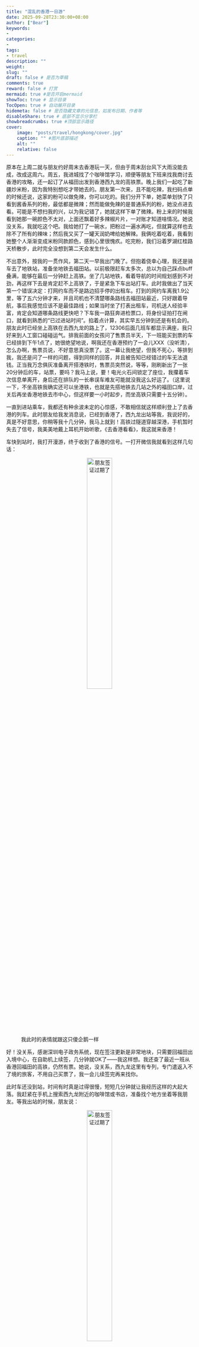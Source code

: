 ```yaml
---
title: "混乱的香港一日游"
date: 2025-09-28T23:30:00+08:00
author: ["Bear"]
keywords: 
- 
categories: 
- 
tags: 
- travel
description: ""
weight:
slug: ""
draft: false # 是否为草稿
comments: true
reward: false # 打赏
mermaid: true #是否开启mermaid
showToc: true # 显示目录
TocOpen: true # 自动展开目录
hidemeta: false # 是否隐藏文章的元信息，如发布日期、作者等
disableShare: true # 底部不显示分享栏
showbreadcrumbs: true #顶部显示路径
cover:
    image: "posts/travel/hongkong/cover.jpg" 
    caption: "" #图片底部描述
    alt: ""
    relative: false
---
```


原本在上周二就与朋友约好周末去香港玩一天，但由于周末刮台风下大雨没能去成，改成这周六。周五，我进城找了个咖啡馆学习，顺便等朋友下班来找我商讨去香港的攻略，还一起订了从福田出发到香港西九龙的高铁票。晚上我们一起吃了新疆炒米粉，因为我特别想吃才带她去的。朋友第一次来，且不能吃辣，我扫码点单的时候还说，这家的粉可以做免辣，你可以吃的。我们分开下单，她菜单划快了只看到酱香系列的粉，最低都是微辣；然而能做免辣的是普通系列的粉，她没点进去看。可能是不想扫我的兴，以为我记错了，她就这样下单了微辣。粉上来的时候我看到她那一碗颜色不太对，上面还飘着好多辣椒片片，一对账才知道啥情况。她说没关系，我就吃这个吧。我给她打了一碗水，把粉过一遍水再吃，但就算这样也去除不了所有的辣味；然后我又买了一罐天润奶啤给她解辣。我俩吃着吃着，我看到她整个人渐渐变成米粉同款颜色，感到心里很愧疚。吃完粉，我们沿着罗湖红桂路天桥散步，此时完全没想到第二天会发生什么。

不出意外，按我的一贯作风，第二天一早我出门晚了。但抱着侥幸心理，我还是骑车去了地铁站，准备坐地铁去福田站。以前极限赶车太多次，总以为自己踩点buff叠满，能够在最后一分钟赶上高铁。坐了几站地铁，看着导航的时间规划感到不对劲，再这样下去是肯定赶不上高铁了，于是紧急下车出站打车。此时我做出了当天第一个错误决定：打网约车而不是路边招手停的出租车。打到的网约车离我1.9公里，等了五六分钟才来，并且司机也不清楚哪条路线去福田站最近，只好跟着导航，事后我感觉应该不是最佳路线；如果当时坐了打表出租车，司机送人经验丰富，肯定会知道哪条路线更快吧？下车我一路狂奔进检票口，将身份证拍打在闸口，就看到熟悉的“已过进站时间”。掐着点计算，其实早五分钟到还是有机会的。朋友此时已经坐上高铁在去西九龙的路上了，12306后面几班车都显示满座，我只好来到人工窗口碰碰运气。排我前面的女孩问了售票员半天，下一班能买到票的车已经排到下午1点了，她很绝望地说，啊我还在香港预约了一会儿XXX（没听清），怎么办啊，售票员说，不好意思真没票了。这一幕让我绝望，但我不死心，等排到我，我还是问了一样的问题，得到同样的回答，并且被告知已经错过的车无法退钱。正当我万念俱灰准备离开搭港铁时，售票员突然说，等等，刚刷新出了一张20分钟后的车，站票，要吗？我马上说，要！电光火石间锁定了座位，我攥着车次信息单离开，身后还在排队的一长串误车难友可能就没我这么好运了。（这里说一下，不坐高铁我确实还可以坐港铁，也就是先搭地铁去几站之外的福田口岸，过关后再坐香港地铁去市中心，但这样要一小时起步，而坐高铁只需要十五分钟）。

一直到进站乘车，我都还有种余波未定的心惊感，不敢相信就这样顺利登上了去香港的列车。此时朋友给我发消息说，已经到香港了，西九龙出站等我，我说好的，真是不好意思，你稍等我十几分钟，我马上就到！高铁过隧道穿越深港，手机暂时失去了信号，我美美地戴上耳机开始听歌，《去香港看看》，我这就来香港！

车快到站时，我打开漫游，终于收到了香港的信号。一打开微信我就看到这样几句话：

<figure>
  <div align=center><img src="/posts/travel/hongkong/chat1.jpg"  style="width: 40%; height:auto;" alt="朋友签证过期了"></div>
  <figcaption>我此时的表情就跟这只傻企鹅一样</figcaption>
</figure>

好！没关系，感谢深圳电子政务系统，现在签注更新是非常地块，只需要回福田出入境中心，在自助机上续签，几分钟就OK了——我这样想。我还查了最近一班从香港回福田的高铁，仍然有票。她说，没关系，西九龙这里有专列，专门遣返入不了境的旅客，不用自己买票了，我一会儿续签完再来找你。

此时车还没到站，时间有时真是过得很慢，短短几分钟就让我经历这样的大起大落。我赶紧在手机上搜索西九龙附近的咖啡馆或书店，准备找个地方坐着等我朋友。等我出站的时候，朋友说：

<figure>
  <div align=center><img src="/posts/travel/hongkong/chat2.jpg"  style="width: 40%; height:auto;" alt="朋友签证过期了"></div>
  <figcaption>一波未平，一波又起</figcaption>
</figure>

这里解释一下港澳通行证的机制，这个证本身是有一个有效期的，5年或者10年，在有效期内才可以去办理港澳的签注，比如一年一次、一年多次，签注次数用完了就去自助机办理就行。

我还在那边装镇定，跟朋友说，你问问柜台吧，坐高铁有人身份证忘带都能开临时证明，你这种情况应该有很多，会不会有什么临时证明可以让你通行。然而事实证明：

<figure>
  <div align=center><img src="/posts/travel/hongkong/chat3.jpg"  style="width: 50%; height:auto;" alt="朋友签证过期了"></div>
  <figcaption>真的不行</figcaption>
</figure>

朋友在出入境中心被如此告知。换发新证就不是几分钟的事了，至少3-5个工作日。心中的石头终于碎了，我这下要一个人在香港玩一天，完全没有做好心理准备。朋友对香港比较熟，来了很多次，本来是想她带着我玩，现在变成我只身勇闯香港。朋友悻悻地回家了，此时不知道我们俩谁比较崩溃。我的心情很复杂，因为早上我还是愧疚的，没赶上车害得她要等我；结果我被传送到香港之后，她又回深圳了。但凡此时我还在深圳，可能我也打道回府了，但好巧不巧我已经到香港了——来都来了，那就玩！

开篇的时候我啰嗦地说了很多关于新疆炒米粉的事情，你可能以为我指的第二天意外情况是“朋友吃坏肚子不舒服来不了了”，No，这其实跟新疆炒米粉没有太大关系。我出站走到香港的街头上，心里还是有一种愤懑的感觉，暗自责怪朋友为啥不早检查好证件。一个念头突然冒出来：不会是昨晚我带她吃了很辣的炒米粉，她怨恨上了我，要用这种方式来报复我吧？？？转念一想朋友不是这样小气的人，应该不至于；而且朋友曾有多次错过早班飞机的马大哈历史（我也是五十步笑百步），能出现今天这种情况，并没有特别意外；再说她自己的高铁票钱也打水漂了，图啥。很快这个念头就消失了，我沿着导航顶着香港的大太阳，走去刚才查到的一家咖啡馆。短短一个小时，我已经耗尽心气神，需要找个地方坐着回回血。

1.2公里对我这样能走的人来说本不应该是多费力的路途，但是我走得好累，可能是心情还没有恢复过来，加上太晒了，到达咖啡馆的时候我已经丧失所有力气和手段。幸运的是，尽管店铺面积很小，我到店的时候刚好有一个空桌，赶紧坐下来点单休息。

看到菜单的时候我又有点傻眼，一杯特调拿铁要60多港币，此时我也没有力气起来去找别的店了，那就点吧。我跟同学微信吐槽，在新加坡都没被这么宰过——当时去外面环境比较好的咖啡馆，价格都在8新币左右，也就是40多人民币。现在这狭小拥挤冷气不足的咖啡馆一杯60，感觉我的钱被大风刮走了。

龙眼拿铁，感觉就是龙眼糖浆加桂花末，没有很特别。其实坐下来很久我都没能好好喝上一口，因为我这次来香港是一分钱现金都没带，昨天听朋友说香港现在到处都收支付宝和微信，只带手机没问题的。刚才我顶着烈日走1.2公里，其实是因为，走出西九龙站400米有一个小巴站，本想在那里坐小巴到现在这家咖啡厅；然而我走到的时候，发现小巴只收八达通公交卡和现金，用不了支付宝乘车码（只有地铁和新型巴士能用）。此时已经走了三分之一的距离了，索性就直接走路过来。坐在咖啡店里，我决定开通 Apple Pay 的八达通 NFC 卡，这样等下不管怎样都可以消费了，八达通在香港的地位跟现金差不多，都是硬通货，不止咖啡店，今天遇到任何付费场景都不会再窘迫。

类似的事情之前发生过，给我留下了心理阴影。去年刚到新加坡不久，我本地的 VISA 银行卡刚办下来，就在银行卡的 app 里开通了 Paynow 二维码支付，这个跟微信支付宝扫码差不多，而且（据说）基本所有店都支持。在国内习惯了无纸化支付不带现金出门的我，对它的普及程度没有怀疑，头两天用它扫码支付也很顺畅。其后的某个中午，我只带了手机，从钱包里随便抓了两张卡就出门，去住的地方附近商场里一家没去过的食阁吃饭（类似于美食广场的地方）。前两天我去过顶楼的另一家食阁，可以扫码，我想当然地以为这一家也可以。点正餐前我先在水档准备买一杯冰饮，排队到我时，我向老板点单，我要冰茶加奶不要糖。不出十秒，旁边的伙计手起壶落已经做好我的饮料放在吧台上，此时我刚输入完银行app的登录密码，问老板，在哪里扫码啊？老板说，我们这里不能扫码，只能刷卡或者现金。没问题！我翻口袋，掏出来的第一张是我在国内办的 VISA，那我就刷这个卡吧。“不好意思，我们只收本地卡。” 傻眼，还要分本地和外国卡，那 VISA 的意义何在啊？这玩意不是全球通用的吗？？我再翻口袋，没问题！我还带了 NETS 交通卡，这个在便利店都能消费，在这里也可以吧！“不好意思，我们只收银行卡。” 这么巧？本地+银行卡这两重条件都符合的那张新卡我就是没带，只带了两张卡又都巧妙避开了条件。现在走也来不及了，已经点好的单还没办法撤回，不要做那么快啊！后面还有好多人在排队，我陷入窘境。老板看出我的窘迫，或者说不想再耽误后面人的时间，掏出手机说，算了，你扫码转钱给我的个人账户，我拿现金给你付。我扫码，老板打开自己的钱包掏出几个钢镚放进了收银机。真是井井有条的账房，估计是一天结业后要算营业额吧。我端走我的茶，此时老板追加了一句，不过我们这个食阁都是统一管理的 POS 机，其他店也只能刷卡或现金哦。一语点醒梦中人，那我去其他档口也没办法点单付钱吧？没问题！我可以就像刚才这样，转钱给对方然后请ta帮我垫一下吧。事实证明，不是每个档口都有老板在，上班的可能只是打工仔。问了好几个档口，都表示没办法这么干。好吧，这家食阁我是吃不了了，那我转战之前去过的另一家食阁吧，那里可以扫码。此时我才意识到，我现在端着的冰饮用的是不锈钢杯子装的，只能在这家食阁里面喝，喝完要归还杯子，不能带出去。我有想过去找水档老板说给我打包成塑料杯行吗，但在坡这个地方，打包无疑是要加钱的，我不想再去排队重演刚才的一幕。此刻我如此真切地体会到什么叫画地为牢，已经很饿了但是没办法出去吃饭，只能先坐下来对着孤零零的桌子喝掉这杯饮料。我一边喝一边感觉肠胃在翻滚，本来胃里就没有缓冲物，又灌下冰饮，茶还很浓，真是年轻就要醒着拼啊！喝完走出去我已经感觉不到饿了，可能肠胃被冰块麻醉了觉得我处于极寒中，需要燃烧一点脂肪给我供能。后来在坡待了一年，我发现，那天的情况真是偶然中的偶然——之后我遇到的店，小到路边家庭档口，大到高级商场，都可以扫码，偏偏只有那家食阁不行；去过无数食阁，冰饮都是用一次性塑料杯装，偏偏只有那家食阁用不锈钢杯。命中注定那天我就得饿着肚子喝一大杯冰饮料（我的抠门本性不允许我花了钱却弃它而去）。

大脑回到香港，我坐在咖啡馆里，正在 Apple 钱包里开通八达通。需要先添加一张银行卡作为款项来源，因为是在境外，我第一反应是添加一张 VISA，这样就不会有货币限制了。实体卡不在我身上，我只有它的信息，输入了很多遍都提示无法绑定，最后去小红书一查，因为银行政策，国内 VISA 不支持加入钱包（我真是服了，前面故事的受害当事卡也是它，怎么国内 VISA 走到哪都低人一等？）。没问题！那我还有那张在新加坡办的 VISA，这总能用吧！试了一下不行，应该是我 Apple 账号还是国区吧，那我切换成新区就好啦！结果需要重重验证，还要我去接新加坡手机号的验证码——那个手机号已经好久没用了，套餐都过期了。我尝试启用那张手机卡，过了好一会儿才成功收到验证码。谢谢 Singtel，在我没有给你交手机费的情况下，你还愿意越洋让我接验证码。又经过九九八十一道关卡————终于失败了，无论如何都无法从银行卡里给八达通卡充值。绝望之下，我退出了新区 Apple 账号，回到国区，最后尝试了一下绑定一张普通国内储蓄卡来充值——居然成功了！所以这种情况人民币可以直接转成港币啊，我一开始就排除掉的选项居然才是答案，显得我这一个小时好像笑话。

好吧，问题解决了，可以美滋滋地享用咖啡了！此时冰块已经化完了，我也急出了一身汗，脸上油乎乎的，心情和脑力都消耗了很多，燥热指数大上升。我去厕所洗了把脸回来，开始搜索下一个目的地。

此行我的一个重要计划是去买张雨生的唱片，听说香港有不少唱片店还能买到90年代的港台原版唱片。我打算去的信和中心就在附近，是一栋汇聚了很多独立唱片店的写字楼。在那之前有点饿了，我决定先就近解决午餐。在新加坡的时候我爱上了吃谭仔米线，这是一家专门卖港式小锅米线的店，我很喜欢吃他们家的酸辣口味，这次来我也打算吃。但我在某书上查了查，很多人说，有一家“云桂香米线”比谭仔的味道好得多，我看了看地图，刚好离我更近，那就来尝试一下这家新店吧。店里客人很多，只能跟别人拼桌。落座后我看菜单才发现，虽然这里也有酸辣口味，但没有我吃米线爱加的鸡肉片小料，只有鸡丝，那就凑合点吧。米线上桌，我喝一口汤底——为啥是甜的？而且选了微辣为啥根本不辣，难道这就是传说中的广东辣？鸡丝堆砌在米线顶上，吃起来感觉到纤维的摩擦，肉没有被腌入汤底的盐味，非常有“鸡味”（你可以理解为白水煮鸡肉的腥味）。点单时我为了犒劳这一上午的艰辛，还多加了豆卜和榨菜这两样小料。豆卜正常，但榨菜是甜的，应该是米粉出锅后挖了一勺子盖在粉上，毫无酸辣味，而且冷冷的。米线的份量倒是很足，但此刻却成了负担，我吃了几口就不想再继续吃下去，心中后悔为啥不多走一点路去谭仔。熟悉我的朋友都知道我吃饭一般都是光盘，不喜欢浪费粮食，就算难吃，只要没到无法下咽的程度，我都会吃光，这次也一样。我吃着被甜甜汤底浸泡的海量米线，鸡丝纤维夹杂其中，想着，这一顿既亏待了胃，又亏待了钱包（50多港币）。


吃完饭，我走进旁边的信和大厦。根据攻略，十楼的两家店性价比高，种类也多。然而当我走进其中一家时，发现它是大卖场型的——唱片的分区有些混乱，只有在货架的小格里简单贴了些标签（“香港男歌手”“台湾女歌手”之类），并且一个类别并不集中一处，可能几步之外的另一个货架又有同样的标签。为节省空间，货架上的唱片都贴在一起排列，仅有脊部露在外面。在书店这么排书是没问题，但唱片本身的尺寸就小，脊部更是薄薄的不到一厘米，上面印的唱片名要凑近脸才能看清。此外，货架之间的空间很小，基本只容得下一个人，而店里人非常多，主要是一些上了年纪大爷大叔在其中淘宝（动词，不是那个淘宝），手法娴熟地快速拨弄着一张张唱片，扫过封面来判断是不是自己要的宝贝。我被这些大爷档得无法凑近去看唱片名，体验感很差。可能唯一好处就是价格便宜，相比于其他几家店，这里捡漏的机会更多。店家虽然把节俭做到了极致，但空调却很舍得开，我进去逛了不到五分钟，突然感到一阵不妙，赶紧挤出人群寻找厕所。幸运的是厕所的环境不错，不幸的是这不是一次单纯的吹冷气窜稀，而是吃的东西不对劲。后来我看网友评价，香港很多普通餐饮店其实不太卫生，碗筷都是开水过一下，窜稀概率很高。这下不仅亏待了胃和钱包，更是啥也没留下，走出厕所时我感到一阵空虚。

继续去逛唱片店，同层的另一家店面积稍小，人流量夜宵；唱片排列更整齐，按歌手名字贴标签，很容易找。不过我翻来覆去也没有找到目标唱片，去问老板，说没有张雨生的碟。转战三楼另一家唱片店，分类很清楚，并且很多专辑封面是展示在外面的，扫一眼就能看清。然而又是一顿找，连张惠妹的台湾初版《姐妹》都找到了，她师傅张雨生的就是没有。女老板看起来很友善，我找碟的时候听到她跟另一个来店里的女孩用普通话聊天，交流着唱片的情报。于是我跟女老板发起了对话，她说，张雨生的唱片前几年店里有很多，但某次一个铁杆歌迷过来全部买走了；由于他没有再继续唱歌（那是当然，已退圈括弧生物圈），公司也没有大批量再版以前的唱片，市面上流通的数量越来越少，现在全香港都很难找到了，她只在台北的某家唱片店见到过，并且价格不菲。得到了内幕消息，我终于死了这条心，离店前女老板还很nice地祝我早日买到他的唱片。

我又去一二楼的几家店逛了逛，自然是没有收获。走出信和大厦，我一下子不知道应该去哪里。本来买唱片是这一天的重头戏，但就这样草草结束了。朋友早上回家前，把在某书收集的书店打卡推荐帖发给了我，本来是要跟我一起去逛的，那我就自己去看看。这家书店位于一栋筒子楼的二楼，仅在临街的一个楼梯旁贴着标识，一开始我在附近来来回回几趟都没有找到。楼梯是水泥地板，楼道装潢很老旧，与书店一墙之隔是足浴按摩店，这应该是商住两用楼，看起来很有年头了。书店里的装修风格像内地的学生书店，很朴素，灯光明亮，但没有坐的地方，看到感兴趣的书，只好站在书架旁浏览。我逛书店喜欢的区域是旅游攻略区，可以在那里神游所有我去不了的目的地，或者是回顾我曾经生活的地方，我喜欢在地图上找我住过的位置。看了一会儿书，感觉脚很累，想找个地方休息一下。书店外的楼道旧旧的，店家在门口摆了一张长椅，也许是知道从里面出来的客人都是站久了有点累。我坐在长椅上，跟我面对面的是一户人家的厨房，通过窗户看到里面堆满了杂物。视线稍远处能看到隔壁的另一栋筒子楼，层层叠叠的房间窗户一样老旧，不知住在这里是一种什么样的感受。我在手机上找着下一个要去的地方，楼道里虽然照不到太阳，但也够闷热的，攻略找来找去似乎都没有什么心仪的地方。此时只感觉又渴又热，中午吃完饭买的一瓶茉莉花茶已经喝完了，刚好刷到一家评价不错的甜品店，在几站之外的铜锣湾，于是决定搭地铁前往。

因为那瓶喝完的茶，刷卡出铜锣湾站时我有点想上厕所。与地铁站相连的是一个商场的负一层，我跟着指示牌走去洗手间，一转弯就看到里面正在大排长龙。没关系，因为这是负一楼，大家下了地铁都想上厕所，那我去别的楼层就好了。来到一楼，大排长龙；来到二楼，依旧大排长龙......我无奈走出了商场，心想等等去别的地方再上吧。走去甜品店的路上，路过一家 K11 商场，以前我在上海、沈阳都逛过，这个商场走的是高端路线，主打装潢高雅环境好，我心想太好了，终于可以上厕所了。走进商场的时候我感觉布局有点拥挤，人潮有点多，好像不像其他 K11 一样宽敞。一楼没有厕所，我来到二楼，大排长长龙......三楼......四楼......都是如此。我认命，只好排到队伍的末端。管你高雅不高雅，K11到了香港也得低下头。人流量这么大的商场，一层女厕所只有5-6个位置，队伍延伸到外面都得折叠起来，转了一圈又一圈。刚才因为走路、站着看书本就疲劳的脚现在更累了，但别无他法，只能跟大家一起在厕所外面罚站，轮到我的时候累得在马桶上多坐了几分钟休息。如无必要，在香港请尽量少喝水。

我走到了网上说的那家很不错的沙冰店，此时想吃沙冰的心情已经消失了大半。站在门口翻了翻菜单，网图中我看中的那款招牌沙冰要100多港币，我放下菜单就走了。做探店给人推荐东西又不放价格的博主应该通通枪毙。这能说明两件事，一我太抠门，二我还不够累，感谢 K11 的马桶让我恢复 30% 的体力。我走在铜锣湾的小街上，无所适从。路过一家 Cotton On 服装店（类似HM的快消），我在一楼饰品区的沙发椅上坐了一会儿，此时手机又快没电了，迷你充电宝也没电了（5000毫安的口袋型充电宝，亲测只能充一次），只好想办法找个地方充电。查到附近另一个商场有一间口美达咖啡（Komeda），我在上海去过，环境很幽静，座位被一个个小隔板隔开，非常适合社恐享受独处时光，并且当时吃的抹茶雪顶也很不错，当即决定就去这家口美达吧。穿过负一楼的永旺超市，其中的一个电梯通往夹层里的口美达，无需排队，立刻落座。座位依然设计得很周到，每一个小隔板座位前面都有插座，我赶紧坐下来点单、充电。我虽然马大哈，但早上出门前不忘把转换插头带上，不然此刻才是叫天天不灵叫地地不应了，手机一旦没电我连家都回不去。香港的口美达居然没有抹茶雪顶，只有咖啡和蜜瓜汽水雪顶，还有红茶。此刻我还是很渴，早上已经喝过咖啡，担心咖啡因过量，又不想喝太甜的汽水，所以点了一杯柠檬红茶。在香港茶餐厅里地位是附送品的饮料，现在我要花38块钱喝它，更像是充电费+座位费。我坐在店里慢慢喝茶，等到手机和充电宝都充满电，终于起身离开。这个时候有点饿了，中午的饭吃了跟没吃一样，此时才不到五点，我决定提早晚饭的时间，现在就去吃饭。中午没能吃到好吃的米线，为了弥补这个损失，晚餐我就去吃谭仔米线。听起来有些荒谬的餐品选择，来香港一天没吃茶餐厅、没吃广东菜、没吃街边小吃，吃了两顿酸辣米线。我也很无奈但事情就是这样。我来到附近的谭仔，在一栋写字楼的二楼，店里位置很宽敞，没几个人，我直接独享一大张桌子，一抬头就是一整面超大落地窗可以俯瞰街景，还能看到此时的夕阳映射在对面的楼上。我扫码点单，安排我最喜欢的酸辣米线2小辣加鸡肉片再配小吃一对鸡翅，套餐还送肉酱一碟和冰饮一杯，这一套下来才50出头——云桂香，你看看人家，难怪能开这么多连锁店还开到国外去，你再看看你？

餐点很快上齐，我美滋滋地吸着冰鸳鸯，享受着落日和美味米线，跟我在坡吃过的味道一模一样，心满意足。吃饱喝足走出店外，太阳已经落山，天气凉快了不少，困扰我一个白天的燥热终于消散了。我随着人潮在街上漫步，往维港方向走。天色还没有完全黑下来，能看到深蓝的底色和远处暗黄的日暮，而高楼大厦已经纷纷亮起了灯光，这是我一天之中比较喜欢的时刻——白昼退场，夜色又还没有彻底吞没天空，城市的灯火点缀其中，仿佛宣告着这一天的疲惫可以告一段落了，接下来请尽情享受夜晚吧。我站在维多利亚港的护栏边，看着天一点点黑下来，江上有星星点点的船只，对岸高楼灯火辉煌。远处似乎是太平山，在很多影视剧里见过，据说是欣赏城市夜景的好地方，可惜此刻已经没有力气前往，就留给以后吧！山上还有很多零星的灯光，我想那应该是有钱人的小别墅。只缘身在此山中，就算有钱，此刻也不能像我一样在维港的这头看着对岸的风景。我又想起某次在东方明珠塔附近散步，跟朋友一时兴起查了那一片的居民楼价格，感慨有钱人生活得多爽，我突然冒出一句，尽管如此，他们现在也没能像我一样，手里拿着好喝的豆乳玉麒麟在这里散步。现在这一刻也是如此，拥有的才是最好的，不是吗？

沿着岸边一直走，我要去维港旁边的诚品书店。五月与同学去吉隆坡旅游，在当地的诚品书店流连了很久，喜欢他们的选品和陈设。这一家也没有让我失望，我逛完工艺品文具区，又看闲书，在里面来来回回转悠了一个多小时（啥也没买）。某几个书架外面是玻璃窗，可以看到维港的夜景。我走出书店，又在大街上逛了一阵子，穿梭于药妆店和Donki超市，买了一罐气泡酒准备回家喝。九点一过，踏上回程的路，去西九龙坐高铁回深圳。此处的另一惊险故事是只差五分钟我就买不上返程的票了，差点滞留香港，为了不破坏此处的文艺氛围，我就不展开说了。最后十一点多终于到家，闷头喝酒，睡觉。这罐猕猴桃味5°的酒非常好喝，如果你去香港的Donki超市，我会推荐你买。

<完结>

<figure>
  <div align=center><img src="/posts/travel/hongkong/spicy.jpg"  style="width: 60%; height:auto;" alt="很辣的新疆炒米粉"></div>
  <figcaption>万恶之源（不），新疆炒米粉</figcaption>
</figure>

<figure>
  <div align=center><img src="/posts/travel/hongkong/coffee.jpg"  style="width: 60%; height:auto;" alt="60块一杯的咖啡"></div>
  <figcaption>60块一杯的龙眼咖啡</figcaption>
</figure>

<figure>
  <div align=center><img src="/posts/travel/hongkong/ricenoodle1.jpg"  style="width: 60%; height:auto;" alt="难吃的云桂香米线"></div>
  <figcaption>避雷！避雷！难吃的云桂香米线</figcaption>
</figure>

<figure>
  <div align=center><img src="/posts/travel/hongkong/street.jpg"  style="width: 60%; height:auto;" alt="香港街景"></div>
  <figcaption>香港街景，这样风格的楼有很多</figcaption>
</figure>

<figure>
  <div align=center><img src="/posts/travel/hongkong/k11.jpg"  style="width: 60%; height:auto;" alt="厕所大排长龙的K11商场"></div>
  <figcaption>厕所大排长龙的K11商场</figcaption>
</figure>

<figure>
  <div align=center><img src="/posts/travel/hongkong/komeda.jpg"  style="width: 60%; height:auto;" alt="口美达咖啡店"></div>
  <figcaption>谢谢你，口美达</figcaption>
</figure>

<figure>
  <div align=center><img src="/posts/travel/hongkong/ricenoodle.jpg"  style="width: 60%; height:auto;" alt="谭仔米线"></div>
  <figcaption>还是谭仔好</figcaption>
</figure>

<figure>
  <div align=center><img src="/posts/travel/hongkong/night1.jpg"  style="width: 60%; height:auto;" alt=""></div>
  <figcaption>夜幕降临</figcaption>
</figure>

<figure>
  <div align=center><img src="/posts/travel/hongkong/bay.jpg"  style="width: 60%; height:auto;" alt=""></div>
  <figcaption>维港边</figcaption>
</figure>

<figure>
  <div align=center><img src="/posts/travel/hongkong/walkway.jpg"  style="width: 60%; height:auto;" alt=""></div>
  <figcaption>岸边的走道</figcaption>
</figure>

<figure>
  <div align=center><img src="/posts/travel/hongkong/bookstore.jpg"  style="width: 60%; height:auto;" alt=""></div>
  <figcaption>诚品书店</figcaption>
</figure>

<figure>
  <div align=center><img src="/posts/travel/hongkong/cider.jpg"  style="width: 60%; height:auto;" alt=""></div>
  <figcaption>猕猴桃酒是非常不错的</figcaption>
</figure>